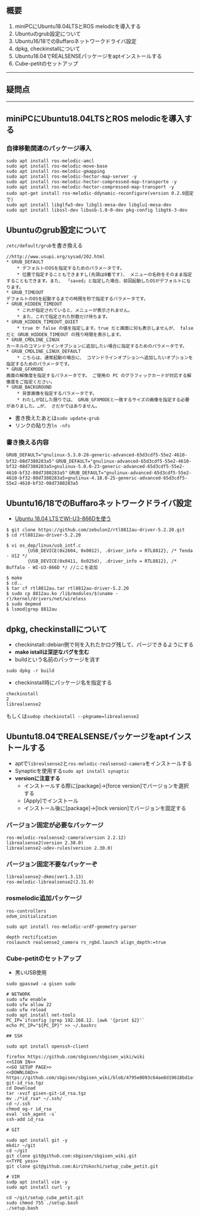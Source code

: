## 概要

1. miniPCにUbuntu18.04LTSとROS melodicを導入する
2. Ubuntuのgrub設定について
3. Ubuntu16/18でのBuffaroネットワークドライバ設定
4. dpkg, checkinstallについて
5. Ubuntu18.04でREALSENSEパッケージをaptインストールする
6. Cube-petitのセットアップ

---

## 疑問点


---


## miniPCにUbuntu18.04LTSとROS melodicを導入する

### 自律移動関連のパッケージ導入
```
sudo apt install ros-melodic-amcl
sudo apt install ros-melodic-move-base
sudo apt install ros-melodic-gmapping
sudo apt install ros-melodic-hector-map-server -y
sudo apt install ros-melodic-hector-compressed-map-transporte -y
sudo apt install ros-melodic-hector-compressed-map-transport -y
sudo apt-get install ros-melodic-ddynamic-reconfigure(version 0.2.0固定で)
sudo apt install libglfw3-dev libgl1-mesa-dev libglu1-mesa-dev
sudo apt install libssl-dev libusb-1.0-0-dev pkg-config libgtk-3-dev
```

## Ubuntuのgrub設定について

`/etc/default/grub`を書き換える
```
//http://www.usupi.org/sysad/202.html
* GRUB_DEFAULT
    * デフォルトのOSを指定するためのパラメータです。
    * 位置で指定することもできますし(先頭は0番です)、 メニューの名称をそのまま指定することもできます。また、 「saved」と指定した場合、前回起動したOSがデフォルトになります。
* GRUB_TIMEOUT
デフォルトのOSを起動するまでの時間を秒で指定するパラメータです。
* GRUB_HIDDEN_TIMEOUT
    * これが指定されていると、メニューが表示されません。
    * また、これで指定された秒数だけ待ちます。
* GRUB_HIDDEN_TIMEOUT_QUIET
    * true か false の値を指定します。true だと画面に何も表示しませんが、 false だと GRUB_HIDDEN_TIMEOUT の残り時間を表示します。
* GRUB_CMDLINE_LINUX
カーネルのコマンドラインオプションに追加したい場合に指定するためのパラメータです。
* GRUB_CMDLINE_LINUX_DEFAULT
    * こちらは、通常起動の場合に、 コマンドラインオプションへ追加したいオプションを指定するためのパラメータです。
* GRUB_GFXMODE
画面の解像度を指定するパラメータです。 ご使用の PC のグラフィックカードが対応する解像度をご指定ください。
* GRUB_BACKGROUND
    * 背景画像を指定するパラメータです。
    * わたしが試した限りでは、 GRUB_GFXMODEと一致するサイズの画像を指定する必要がありました。…が、 さだかではありません。
```

* 書き換えたあとは`sudo update-grub`
* リンクの貼り方`ln -nfs`

### 書き換える内容

`GRUB_DEFAULT="gnulinux-5.3.0-28-generic-advanced-65d3cdf5-55e2-4610-bf32-08d7380283a5"`
`GRUB_DEFAULT="gnulinux-advanced-65d3cdf5-55e2-4610-bf32-08d7380283a5>gnulinux-5.0.0-23-generic-advanced-65d3cdf5-55e2-4610-bf32-08d7380283a5"`
`GRUB_DEFAULT="gnulinux-advanced-65d3cdf5-55e2-4610-bf32-08d7380283a5>gnulinux-4.18.0-25-generic-advanced-65d3cdf5-55e2-4610-bf32-08d7380283a5`


## Ubuntu16/18でのBuffaroネットワークドライバ設定

* [Ubuntu 18.04 LTSでWI-U3-866Dを使う](https://cu-fe-lab.com/posts/20190106_wi_u3_866d/)


```
$ git clone https://github.com/zebulon2/rtl8812au-driver-5.2.20.git
$ cd rtl8812au-driver-5.2.20
```
```
$ vi os_dep/linux/usb_intf.c
        {USB_DEVICE(0x2604, 0x0012), .driver_info = RTL8812}, /* Tenda - U12 */
        {USB_DEVICE(0x0411, 0x025d), .driver_info = RTL8812}, /* Buffalo - WI-U3-866D */ //ここを追加
```
```
$ make
$ cd..
$ tar cf rtl8812au.tar rtl8812au-driver-5.2.20
$ sudo cp 8812au.ko /lib/modules/$(uname -r)/kernel/drivers/net/wireless
$ sudo depmod
$ lsmod|grep 8812au
```

## dpkg, checkinstallについて

* checkinstall::debian側で何を入れたかログ残して、パージできるようにする
* **make istallは深逆なバグを生む**
* buildという名前のパッケージを消す
```
sudo dpkg -r build
```

* checkinstall時にパッケージ名を指定する
```
checkinstall
2
librealsense2
```
もしくは`sudop checkinstall --pkgname=librealsense2`


## Ubuntu18.04でREALSENSEパッケージをaptインストールする

* aptで`librealsense2`と`ros-melodic-realsense2-camera`をインストールする
* Synapticを使用する`sudo apt install synaptic`
* **versionに注意する**
    * インストールする際に[package]->[force version]でバージョンを選択する
    * [Apply]でインストール
    * インストール後に[package]->[lock version]でバージョンを固定する

### バージョン固定が必要なパッケージ
```
ros-melodic-realsense2-camera(version 2.2.12)
librealsense2(version 2.30.0)
librealsense2-udev-rules(version 2.30.0)
```
### バージョン固定不要なパッケーぞ
```
librealsense2-dkms(ver1.3.13)
ros-melodic-librealsense2(2.31.0)
```


### rosmelodic追加パッケージ

```
ros-controllers
odom_initialization

sudo apt install ros-melodic-urdf-geometry-parser

depth rectification
roslaunch realsense2_camera rs_rgbd.launch align_depth:=true
```

### Cube-petitのセットアップ

- 黒いUSB使用

```
sudo gpasswd -a gisen sudo

# NETWORK
sudo ufw enable
sudo ufw allow 22
sudo ufw reload
sudo apt install net-tools
PC_IP=`ifconfig |grep 192.168.12. |awk '{print $2}'`
echo PC_IP="${PC_IP}" >> ~/.bashrc

## SSH

sudo apt install openssh-client

firefox https://github.com/sbgisen/sbgisen_wiki/wiki
<<SIGN IN>>
<<GO SETUP PAGE>>
<<DOWNLOAD>>
https://github.com/sbgisen/sbgisen_wiki/blob/4795e0093c64ae8d19618bd1afbe31b9cdda138e/gisen-git-id_rsa.tgz
cd Download
tar -xvzf gisen-git-id_rsa.tgz
mv ./*id_rsa* ~/.ssh/
cd ~/.ssh
chmod og-r id_rsa
eval `ssh_agent -s`
ssh-add id_rsa

# GIT

sudo apt install git -y
mkdir ~/git
cd ~/git
git clone git@github.com:sbgisen/sbgisen_wiki.git
<<TYPE yes>>
git clone git@github.com:AiriYokochi/setup_cube_petit.git

# VIM
sudp apt install vim -y
sudo apt install curl -y

```

```
cd ~/git/setup_cube_petit.git
sudo chmod 755 ./setup.bash
./setup.bash
```

